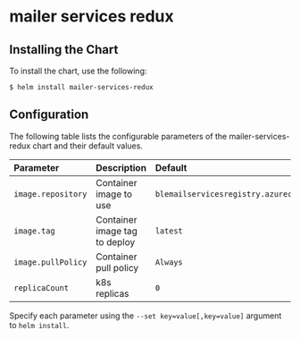 # mailer services redux

## Installing the Chart

To install the chart, use the following:

```console
$ helm install mailer-services-redux
```

## Configuration

The following table lists the configurable parameters of the mailer-services-redux chart and
their default values.

| Parameter                   | Description                                 | Default
|:----------------------------|:--------------------------------------------|:--------------------------------------------------|
| `image.repository`          | Container image to use                      | `blemailservicesregistry.azurecr.io/digestmailer` |
| `image.tag`                 | Container image tag to deploy               | `latest`                                          |
| `image.pullPolicy`          | Container pull policy                       | `Always`                                          |
| `replicaCount`              | k8s replicas                                | `0`                                               |


Specify each parameter using the `--set key=value[,key=value]` argument to
`helm install`.

